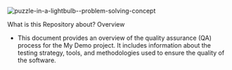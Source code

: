 ![puzzle-in-a-lightbulb--problem-solving-concept](https://github.com/B-Penchev/selenium-demo/assets/136730231/99a940e1-606c-4191-bda5-49c8522fad16)

What is this Repository about?
Overview
- This document provides an overview of the quality assurance (QA) process for the My Demo project. It includes information about the testing strategy, tools, and methodologies used to ensure the quality of the software.

